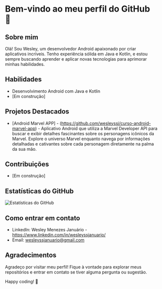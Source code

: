 # Bem-vindo ao meu perfil do GitHub 👋

## Sobre mim
Olá! Sou Wesley, um desenvolvedor Android apaixonado por criar aplicativos incríveis. Tenho experiência sólida em Java e Kotlin, e estou sempre buscando aprender e aplicar novas tecnologias para aprimorar minhas habilidades.

## Habilidades
- Desenvolvimento Android com Java e Kotlin
- [Em construção]

## Projetos Destacados
- [Android Marvel APP] - (https://github.com/wesleyssj/curso-android-marvel-app) - Aplicativo Android que utiliza a Marvel Developer API para buscar e exibir detalhes fascinantes sobre os personagens icônicos da Marvel. Explore o universo Marvel enquanto navega por informações detalhadas e cativantes sobre cada personagem diretamente na palma da sua mão. 

## Contribuições
- [Em construção]

## Estatísticas do GitHub
![Estatísticas do GitHub](https://github-readme-stats.vercel.app/api?username=seu-username&show_icons=true&theme=dark)

## Como entrar em contato
- LinkedIn: Wesley Menezes Januário - https://www.linkedin.com/in/wesleyssjanuario/
- Email: wesleyssjanuario@gmail.com

## Agradecimentos
Agradeço por visitar meu perfil! Fique à vontade para explorar meus repositórios e entrar em contato se tiver alguma pergunta ou sugestão.

Happy coding! 🚀
